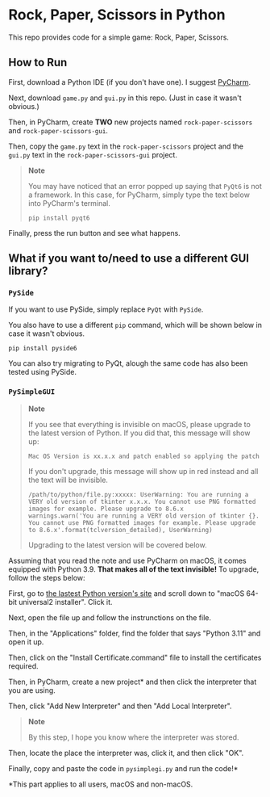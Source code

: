 # Rock, Paper, Scissors in Python

This repo provides code for a simple game: Rock, Paper, Scissors.

## How to Run

First, download a Python IDE (if you don't have one). I suggest [PyCharm](https://www.jetbrains.com/pycharm/).

Next, download `game.py` and `gui.py` in this repo. (Just in case it wasn't obvious.)

Then, in PyCharm, create **TWO** new projects named `rock-paper-scissors` and `rock-paper-scissors-gui`.

Then, copy the `game.py` text in the `rock-paper-scissors` project and the `gui.py` text in the `rock-paper-scissors-gui` project.

> **Note**
>
> You may have noticed that an error popped up saying that `PyQt6` is not a framework. In this case, for PyCharm, simply type the text below into PyCharm's terminal.
>
> ```
> pip install pyqt6
> ```

Finally, press the run button and see what happens.

## What if you want to/need to use a different GUI library?

### `PySide`

If you want to use PySide, simply replace `PyQt` with `PySide`.

You also have to use a different `pip` command, which will be shown below in case it wasn't obvious.

```
pip install pyside6
```

You can also try migrating to PyQt, alough the same code has also been tested using PySide.

### `PySimpleGUI`

> **Note**
>
> If you see that everything is invisible on macOS, please upgrade to the latest version of Python. If you did that, this message will show up:
>
> ```
> Mac OS Version is xx.x.x and patch enabled so applying the patch
> ```
>
> If you don't upgrade, this message will show up in red instead and all the text will be invisible.
>
> ```
> /path/to/python/file.py:xxxxx: UserWarning: You are running a VERY old version of tkinter x.x.x. You cannot use PNG formatted images for example. Please upgrade to 8.6.x
> warnings.warn('You are running a VERY old version of tkinter {}. You cannot use PNG formatted images for example. Please upgrade to 8.6.x'.format(tclversion_detailed), UserWarning)
> ```
>
> Upgrading to the latest version will be covered below.

Assuming that you read the note and use PyCharm on macOS, it comes equipped with Python 3.9. **That makes all of the text invisible!** To upgrade, follow the steps below:

First, go to [the lastest Python version's site](https://www.python.org/downloads/release/python-3114/) and scroll down to "macOS 64-bit universal2 installer". Click it.

Next, open the file up and follow the instrunctions on the file.

Then, in the "Applications" folder, find the folder that says "Python 3.11" and open it up.

Then, click on the "Install Certificate.command" file to install the certificates required.

Then, in PyCharm, create a new project\* and then click the interpreter that you are using.

Then, click "Add New Interpreter" and then "Add Local Interpreter".

> **Note**
>
> By this step, I hope you know where the interpreter was stored.

Then, locate the place the interpreter was, click it, and then click "OK".

Finally, copy and paste the code in `pysimplegi.py` and run the code!\*

\*This part applies to all users, macOS and non-macOS.
